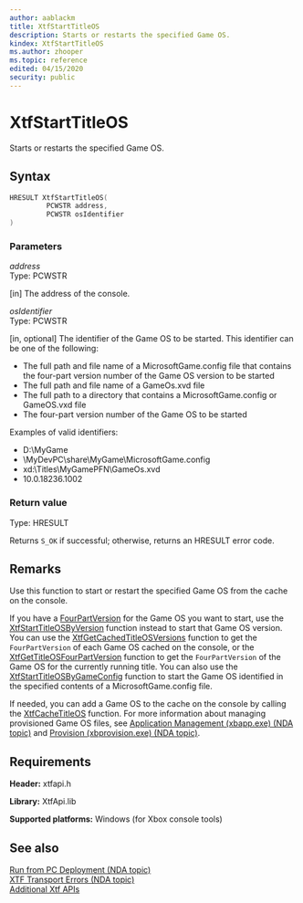 ```yaml
---
author: aablackm
title: XtfStartTitleOS
description: Starts or restarts the specified Game OS.
kindex: XtfStartTitleOS
ms.author: zhooper
ms.topic: reference
edited: 04/15/2020
security: public
---
```


# XtfStartTitleOS
  
Starts or restarts the specified Game OS.  
  
<a id="syntaxSection"></a>
  
## Syntax
  
```cpp
HRESULT XtfStartTitleOS(
         PCWSTR address,
         PCWSTR osIdentifier
)  
```
  
<a id="parametersSection"></a>
  
### Parameters
  
*address*  
Type: PCWSTR  
  
\[in\] The address of the console.  
  
*osIdentifier*  
Type: PCWSTR  
  
\[in, optional\] The identifier of the Game OS to be started. This identifier can be one of the following:  
  
- The full path and file name of a MicrosoftGame.config file that contains the four-part version number of the Game OS version to be started  
- The full path and file name of a GameOs.xvd file  
- The full path to a directory that contains a MicrosoftGame.config or GameOS.vxd file  
- The four-part version number of the Game OS to be started  
  
Examples of valid identifiers:  
  
- D:\MyGame  
- \\MyDevPC\share\MyGame\MicrosoftGame.config  
- xd:\Titles\MyGamePFN\GameOs.xvd  
- 10.0.18236.1002  
  
<a id="retvalSection"></a>
  
### Return value
  
Type: HRESULT  
  
Returns `S_OK` if successful; otherwise, returns an HRESULT error code.  
  
<a id="remarksSection"></a>
  
## Remarks
  
Use this function to start or restart the specified Game OS from the cache on the console.  
  
If you have a [FourPartVersion](../structs/fourpartversion-xtfapi-xbox-windows-s.md) for the Game OS you want to start, use the [XtfStartTitleOSByVersion](xtfstarttitleosbyversion-xtfapi-xbox-windows-m.md) function instead to start that Game OS version. You can use the [XtfGetCachedTitleOSVersions](xtfgetcachedtitleosversions-xtfapi-xbox-windows-m.md) function to get the `FourPartVersion` of each Game OS cached on the console, or the [XtfGetTitleOSFourPartVersion](xtfgettitleosfourpartversion-xtfapi-xbox-windows-m.md) function to get the `FourPartVersion` of the Game OS for the currently running title. You can also use the [XtfStartTitleOSByGameConfig](xtfstarttitleosbygameconfig-xtfapi-xbox-windows-m.md) function to start the Game OS identified in the specified contents of a MicrosoftGame.config file.
  
If needed, you can add a Game OS to the cache on the console by calling the [XtfCacheTitleOS](xtfcachetitleos-xtfapi-xbox-windows-m.md) function. For more information about managing provisioned Game OS files, see [Application Management (xbapp.exe) (NDA topic)](../../../../../tools-console/xbox-tools-and-apis/commandlinetools/xbapp.md) and [Provision (xbprovision.exe) (NDA topic)](../../../../../tools-console/xbox-tools-and-apis/commandlinetools/xbprovision.md).  
  
<a id="requirementsSection"></a>
  
## Requirements
  
**Header:** xtfapi.h  
  
**Library:** XtfApi.lib  
  
**Supported platforms:** Windows (for Xbox console tools)  
  
<a id="seealsoSection"></a>
  
## See also  
  
[Run from PC Deployment (NDA topic)](../../../../../tools-console/usinggsdk/deployment/deployment.md)  
[XTF Transport Errors (NDA topic)](../../../../../tools-console/xbox-tools-and-apis/commandlinetools/xtf-transport-errors.md)  
[Additional Xtf APIs](../atoc-xtfapi.md)  
  